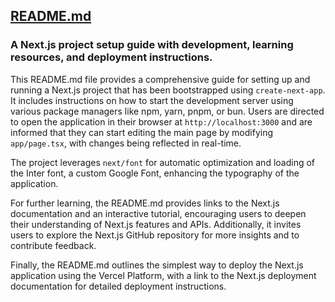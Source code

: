 ## [README.md](README.md)

### A Next.js project setup guide with development, learning resources, and deployment instructions.

This README.md file provides a comprehensive guide for setting up and running a Next.js project that has been bootstrapped using `create-next-app`. It includes instructions on how to start the development server using various package managers like npm, yarn, pnpm, or bun. Users are directed to open the application in their browser at `http://localhost:3000` and are informed that they can start editing the main page by modifying `app/page.tsx`, with changes being reflected in real-time.

The project leverages `next/font` for automatic optimization and loading of the Inter font, a custom Google Font, enhancing the typography of the application.

For further learning, the README.md provides links to the Next.js documentation and an interactive tutorial, encouraging users to deepen their understanding of Next.js features and APIs. Additionally, it invites users to explore the Next.js GitHub repository for more insights and to contribute feedback.

Finally, the README.md outlines the simplest way to deploy the Next.js application using the Vercel Platform, with a link to the Next.js deployment documentation for detailed deployment instructions.

